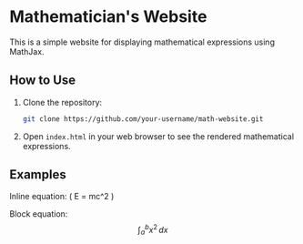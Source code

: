 # Mathematician's Website

This is a simple website for displaying mathematical expressions using MathJax.

## How to Use

1. Clone the repository:
    ```sh
    git clone https://github.com/your-username/math-website.git
    ```

2. Open `index.html` in your web browser to see the rendered mathematical expressions.

## Examples

Inline equation: \( E = mc^2 \)

Block equation:
$$
\int_{a}^{b} x^2 \, dx
$$
